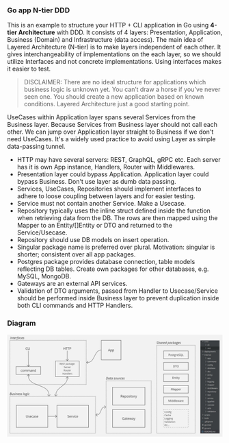 ### Go app N-tier DDD

This is an example to structure your HTTP + CLI application in Go using **4-tier Architecture** with DDD. It consists of 4 layers: Presentation, Application, Business (Domain) and Infrastructure (data access). The main idea of Layered Architecture (N-tier) is to make layers independent of each other. It gives interchangeability of implementations on the each layer, so we should utilize Interfaces and not concrete implementations. Using interfaces makes it easier to test.

> DISCLAIMER: There are no ideal structure for applications which business logic is unknown yet. You can’t draw a horse if you’ve never seen one. You should create a new application based on known conditions. Layered Architecture just a good starting point.

UseCases within Application layer spans several Services from the Business layer. Because Services from Business layer should not call each other. We can jump over Application layer straight to Business if we don't need UseCases. It's a widely used practice to avoid using Layer as simple data-passing tunnel.

- HTTP may have several servers: REST, GraphQL, gRPC etc. Each server has it is own App instance, Handlers, Router with Middlewares.
- Presentation layer could bypass Application. Application layer could bypass Business. Don't use layer as dumb data passing.
- Services, UseCases, Repositories should implement interfaces to adhere to loose coupling between layers and for easier testing.
- Service must not contain another Service. Make a Usecase.
- Repository typically uses the inline struct defined inside the function when retrieving data from the DB. The rows are then mapped using the Mapper to an Entity/[]Entity or DTO and returned to the Service/Usecase.
- Repository should use DB models on insert operation.
- Singular package name is preferred over plural. Motivation: singular is shorter; consistent over all app packages.
- Postgres package provides database connection, table models reflecting DB tables. Create own packages for other databases, e.g. MySQL, MongoDB.
- Gateways are an external API services.
- Validation of DTO arguments, passed from Handler to Usecase/Service should be performed inside Business layer to prevent duplication inside both CLI commands and HTTP Handlers.

### Diagram

![Diagram](diagram.jpg)
